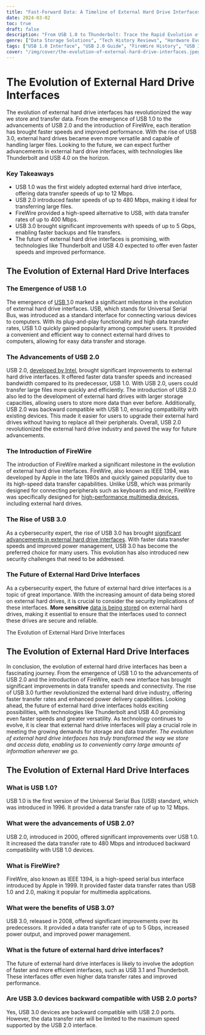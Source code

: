 ```yaml
---
title: "Fast-Forward Data: A Timeline of External Hard Drive Interfaces"
date: 2024-03-02
toc: true
draft: false
description: "From USB 1.0 to Thunderbolt: Trace the Rapid Evolution of Hard Drive Interfaces. Discover how data speeds have skyrocketed over the years!"
genre: ["Data Storage Solutions", "Tech History Reviews", "Hardware Evolution Chronicles", "Peripheral Connectivity Guides", "Digital Archiving Trends", "Interface Technology Developments", "Computer Accessories Insights", "Future Tech Predictions", "Cybersecurity Updates", "IT Infrastructure Analysis"]
tags: ["USB 1.0 Interface", "USB 2.0 Guide", "FireWire History", "USB 3.0 Evolution", "External Hard Drive", "Data Transfer Speeds", "Interface Connectivity", "Future Interface Technologies", "Thunderbolt Progression", "USB 4.0 Forecast", "Digital Data Storage", "Hard Drive Connectivity", "Technology Advancements", "Peripheral Interface Standards", "File Transfer Improvements", "Multimedia Data Transfers", "High-Speed Interfaces", "Backward Compatibility", "Apple Interface Innovations", "Universal Serial Bus", "Hardware Interface Security", "Transfer Rate Analysis", "Historical Interface Overview", "Emerging Interface Protocols", "Secure Data Transmissions", "Hard Drive Technology", "Improved Power Management", "Tech Connector Advancements", "Cybersecurity Considerations", "USB Versatility"]
cover: "/img/cover/the-evolution-of-external-hard-drive-interfaces.jpeg"
---
```


The Evolution of External Hard Drive Interfaces
===============================================

The evolution of external hard drive interfaces has revolutionized the way we store and transfer data. From the emergence of USB 1.0 to the advancements of USB 2.0 and the introduction of FireWire, each iteration has brought faster speeds and improved performance. With the rise of USB 3.0, external hard drives became even more versatile and capable of handling larger files. Looking to the future, we can expect further advancements in external hard drive interfaces, with technologies like Thunderbolt and USB 4.0 on the horizon.

### Key Takeaways

*   USB 1.0 was the first widely adopted external hard drive interface, offering data transfer speeds of up to 12 Mbps.
*   USB 2.0 introduced faster speeds of up to 480 Mbps, making it ideal for transferring large files.
*   FireWire provided a high-speed alternative to USB, with data transfer rates of up to 400 Mbps.
*   USB 3.0 brought significant improvements with speeds of up to 5 Gbps, enabling faster backups and file transfers.
*   The future of external hard drive interfaces is promising, with technologies like Thunderbolt and USB 4.0 expected to offer even faster speeds and improved performance.

The Evolution of External Hard Drive Interfaces
-----------------------------------------------

### The Emergence of USB 1.0

The emergence of [USB 1](https://www.newsoftwares.net/blog/everything-about-usb-storage/).0 marked a significant milestone in the evolution of external hard drive interfaces. USB, which stands for Universal Serial Bus, was introduced as a standard interface for connecting various devices to computers. With its plug-and-play functionality and high data transfer rates, USB 1.0 quickly gained popularity among computer users. It provided a convenient and efficient way to connect external hard drives to computers, allowing for easy data transfer and storage.

### The Advancements of USB 2.0

USB 2.0, [developed by Intel](https://en.wikipedia.org/wiki/Thunderbolt_(interface)), brought significant improvements to external hard drive interfaces. It offered faster data transfer speeds and increased bandwidth compared to its predecessor, USB 1.0. With USB 2.0, users could transfer large files more quickly and efficiently. The introduction of USB 2.0 also led to the development of external hard drives with larger storage capacities, allowing users to store more data than ever before. Additionally, USB 2.0 was backward compatible with USB 1.0, ensuring compatibility with existing devices. This made it easier for users to upgrade their external hard drives without having to replace all their peripherals. Overall, USB 2.0 revolutionized the external hard drive industry and paved the way for future advancements.

### The Introduction of FireWire

The introduction of FireWire marked a significant milestone in the evolution of external hard drive interfaces. FireWire, also known as IEEE 1394, was developed by Apple in the late 1980s and quickly gained popularity due to its high-speed data transfer capabilities. Unlike USB, which was primarily designed for connecting peripherals such as keyboards and mice, FireWire was specifically designed for [high-performance multimedia devices](https://link.springer.com/content/pdf/10.1007/978-1-4842-9888-6_1.pdf?pdf=inline%20link), including external hard drives.

### The Rise of USB 3.0

As a cybersecurity expert, the rise of USB 3.0 has brought [significant advancements in external hard drive interfaces](https://www.computerhope.com/jargon/h/harddriv.htm). With faster data transfer speeds and improved power management, USB 3.0 has become the preferred choice for many users. This evolution has also introduced new security challenges that need to be addressed.

### The Future of External Hard Drive Interfaces

As a cybersecurity expert, the future of external hard drive interfaces is a topic of great importance. With the increasing amount of data being stored on external hard drives, it is crucial to consider the security implications of these interfaces. **More sensitive** [data is being stored](https://en.wikipedia.org/wiki/History_of_hard_disk_drives) on external hard drives, making it essential to ensure that the interfaces used to connect these drives are secure and reliable.

The Evolution of External Hard Drive Interfaces

The Evolution of External Hard Drive Interfaces
-----------------------------------------------

In conclusion, the evolution of external hard drive interfaces has been a fascinating journey. From the emergence of USB 1.0 to the advancements of USB 2.0 and the introduction of FireWire, each new interface has brought significant improvements in data transfer speeds and connectivity. The rise of USB 3.0 further revolutionized the external hard drive industry, offering faster transfer rates and enhanced power delivery capabilities. Looking ahead, the future of external hard drive interfaces holds exciting possibilities, with technologies like Thunderbolt and USB 4.0 promising even faster speeds and greater versatility. As technology continues to evolve, it is clear that external hard drive interfaces will play a crucial role in meeting the growing demands for storage and data transfer. _The evolution of external hard drive interfaces has truly transformed the way we store and access data, enabling us to conveniently carry large amounts of information wherever we go._

The Evolution of External Hard Drive Interfaces
-----------------------------------------------

### What is USB 1.0?

USB 1.0 is the first version of the Universal Serial Bus (USB) standard, which was introduced in 1996. It provided a data transfer rate of up to 12 Mbps.

### What were the advancements of USB 2.0?

USB 2.0, introduced in 2000, offered significant improvements over USB 1.0. It increased the data transfer rate to 480 Mbps and introduced backward compatibility with USB 1.0 devices.

### What is FireWire?

FireWire, also known as IEEE 1394, is a high-speed serial bus interface introduced by Apple in 1999. It provided faster data transfer rates than USB 1.0 and 2.0, making it popular for multimedia applications.

### What were the benefits of USB 3.0?

USB 3.0, released in 2008, offered significant improvements over its predecessors. It provided a data transfer rate of up to 5 Gbps, increased power output, and improved power management.

### What is the future of external hard drive interfaces?

The future of external hard drive interfaces is likely to involve the adoption of faster and more efficient interfaces, such as USB 3.1 and Thunderbolt. These interfaces offer even higher data transfer rates and improved performance.

### Are USB 3.0 devices backward compatible with USB 2.0 ports?

Yes, USB 3.0 devices are backward compatible with USB 2.0 ports. However, the data transfer rate will be limited to the maximum speed supported by the USB 2.0 interface.
